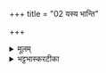 +++
title = "02 यस्य भान्ति"

+++
<details><summary>मूलम्</summary>

यस्य॒ भान्ति॑ र॒श्मयो॒ यस्य॑ के॒तवः॑ ।   
यस्ये॒मा विश्वा॒ भुव॑नानि॒ सर्वा᳚ ।   
स कृत्ति॑काभिर॒भि स॒व्ँवसा॑नः ।  
अ॒ग्निर्नो॑ दे॒वस्सु॑वि॒ते द॑धातु ।  


</details>

<details><summary>भट्टभास्करटीका</summary>

2यस्य भान्तीति ॥ रश्मयः ज्वालाः केतवः धूमाः द्युतयो वा भान्तीत्येव । यस्य च स्वरूपाणि सर्वप्रकाराणि इमानि विश्वानि भुवनानि भूतजातानि, सः अग्निः देवः कृत्तिकाभिः आभिमुख्येन संवसानः सहवसन् । संवसतेर्व्यत्ययेनात्मनेपदम् । मुक्च पाक्षिकमुक्तम् । अदुपदेशाल्लसार्वधातुकानुदात्तत्वे धातुस्वरः । यद्वा - कृत्तिकाभिः आत्मानं अभिसंछादयन् ताभिः परिवृतत्वात् । अनुदात्तेत्त्वात् लसर्वधातुकानुदात्तत्वम् । नः अस्मान् सुविते सुष्ठु इते प्राप्ते फले दधातु स्थापयतु । 'सूपमानात्क्तः' इत्यन्तोदात्तत्वम् । छान्दसो वकारोपजनः, तन्वादित्वाद्वा, अनुपसर्गसूतेर्वा निष्ठायां छान्दसः इडागमः ॥


</details>

